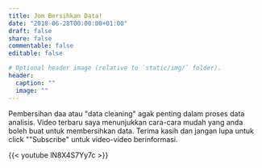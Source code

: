 ```yaml
---
title: Jom Bersihkan Data!
date: "2018-06-28T00:00:00+01:00"
draft: false
share: false
commentable: false
editable: false

# Optional header image (relative to `static/img/` folder).
header:
  caption: ""
  image: ""
---
```


Pembersihan daa atau "data cleaning" agak penting dalam proses data analisis. Video terbaru saya menunjukkan cara-cara mudah yang anda boleh buat untuk membersihkan data.
Terima kasih dan jangan lupa untuk click ""Subscribe" untuk video-video berinformasi.

{{< youtube lN8X4S7Yy7c >}}
